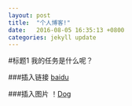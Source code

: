 ```yaml
---
layout: post
title:  "个人博客!"
date:   2016-08-05 16:35:13 +0800
categories: jekyll update
---
```

#标题1
我的任务是什么呢？

###插入链接
[baidu](http:www.baidu.com)

###插入图片
！[Dog](https://timgsa.baidu.com/timg?image&quality=80&size=b10000_10000&sec=1470398181719&di=e630124de966259839a81ea820d420de&imgtype=jpg&src=http%3A%2F%2Fg.hiphotos.baidu.com%2Fzhidao%2Fpic%2Fitem%2Fcc11728b4710b912ae8c9fabc5fdfc0392452211.jpg)
